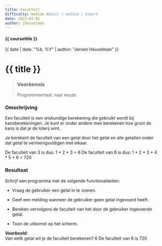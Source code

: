 ```yaml
---
title: Faculteit
difficulty: medium #basic | medium | expert
date: 2023-01-02
author: jheuvelman
---
```


#### {{ coursetitle }}
{{ date | date: "%b, %Y" | author: "Jeroen Heuvelman" }}


# {{ title }}

> ### Voorkennis
> Programmeertaal: naar keuze

### Omschrijving
Een faculteit is een wiskundige berekening die gebruikt wordt bij
kansberekeningen. Je kunt er onder andere mee berekenen hoe groot de
kans is dat je de loterij wint.

Je berekent de faculteit van een getal door het getal en alle getallen
onder dat getal te vermenigvuldigen met elkaar.

De faculteit van 3 is dus: 1 \* 2 \* 3 = 6 De faculteit van 6 is dus: 1
\* 2 \* 3 \* 4 \* 5 \* 6 = 720

### Resultaat
Schrijf een programma met de volgende functionaliteiten:

- Vraag de gebruiker een getal in te voeren.

- Geef een melding wanneer de gebruiker geen getal ingevoerd heeft.

- Bereken vervolgens de faculteit van het door de gebruiker ingevoerde
  getal.

- Toon de uitkomst op het scherm.

***Voorbeeld:***  
Van welk getal wil je de faculteit berekenen? 6 De faculteit van 6 is
720
